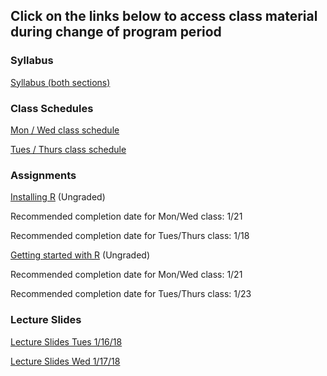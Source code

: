 ## Click on the links below to access class material during change of program period

### Syllabus

[Syllabus (both sections)](Syllabus_Spring_2018.md)

### Class Schedules

[Mon / Wed class schedule](Mon_Wed_Schedule.md)

[Tues / Thurs class schedule](Tues_Thurs_Schedule.md)

### Assignments

[Installing R](R/InstallingR.md) (Ungraded)

Recommended completion date for Mon/Wed class: 1/21

Recommended completion date for Tues/Thurs class: 1/18

[Getting started with R](R/GettingStartedwithR.md) (Ungraded)

Recommended completion date for Mon/Wed class: 1/21

Recommended completion date for Tues/Thurs class: 1/23

### Lecture Slides

[Lecture Slides Tues 1/16/18](Lectures/Lecture20180116Tues.pdf)

[Lecture Slides Wed 1/17/18](Lectures/Lecture20180117Wed.pdf)
